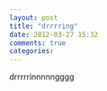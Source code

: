```yaml
---
layout: post
title: "drrrring"
date: 2012-03-27 15:32
comments: true
categories: 
---
```

drrrrrinnnnngggg
